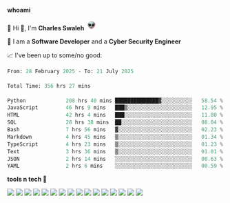**whoami**

🤪 Hi 👋, I'm **Charles Swaleh** <img src="alien.gif" height="25px">

🤖 I am a **Software Developer** and a **Cyber Security Engineer**

📈 I've been up to some/no good:

<!--START_SECTION:waka-->

```python
From: 28 February 2025 - To: 21 July 2025

Total Time: 356 hrs 27 mins

Python             208 hrs 40 mins ██████████████▓░░░░░░░░░░   58.54 %
JavaScript         46 hrs 9 mins   ███▒░░░░░░░░░░░░░░░░░░░░░   12.95 %
HTML               42 hrs 4 mins   ███░░░░░░░░░░░░░░░░░░░░░░   11.80 %
SQL                28 hrs 38 mins  ██░░░░░░░░░░░░░░░░░░░░░░░   08.04 %
Bash               7 hrs 56 mins   ▓░░░░░░░░░░░░░░░░░░░░░░░░   02.23 %
Markdown           4 hrs 45 mins   ▒░░░░░░░░░░░░░░░░░░░░░░░░   01.34 %
TypeScript         4 hrs 23 mins   ▒░░░░░░░░░░░░░░░░░░░░░░░░   01.23 %
Text               3 hrs 36 mins   ▒░░░░░░░░░░░░░░░░░░░░░░░░   01.01 %
JSON               2 hrs 14 mins   ░░░░░░░░░░░░░░░░░░░░░░░░░   00.63 %
YAML               2 hrs 6 mins    ░░░░░░░░░░░░░░░░░░░░░░░░░   00.59 %
```

<!--END_SECTION:waka-->


**tools n tech 🔭**

![](https://img.shields.io/badge/OS-Linux-informational?style=flat&logo=linux&logoColor=white&color=800020)
![](https://img.shields.io/badge/Code-JavaScript-informational?style=flat&logo=javascript&logoColor=white&color=800020)
![](https://img.shields.io/badge/Code-Python-informational?style=flat&logo=python&logoColor=white&color=800020)
![](https://img.shields.io/badge/Code-C-informational?style=flat&logo=c&logoColor=white&color=800020)
![](https://img.shields.io/badge/Code-Ruby-informational?style=flat&logo=ruby&logoColor=white&color=800020)
![](https://img.shields.io/badge/Code-Go-informational?style=flat&logo=go&logoColor=white&color=800020)
![](https://img.shields.io/badge/Framework-React-informational?style=flat&logo=react&logoColor=white&color=800020)
![](https://img.shields.io/badge/Framework-Django-informational?style=flat&logo=django&logoColor=white&color=800020)
![](https://img.shields.io/badge/Framework-Flask-informational?style=flat&logo=flask&logoColor=white&color=800020)
![](https://img.shields.io/badge/Framework-Rails-informational?style=flat&logo=Ruby&logoColor=white&color=800020)
![](https://img.shields.io/badge/Shell-Bash-informational?style=flat&logo=gnu-bash&logoColor=white&color=800020)
![](https://img.shields.io/badge/DB-PostgreSQL-informational?style=flat&logo=postgresql&logoColor=white&color=800020)
![](https://img.shields.io/badge/DB-MySQL-informational?style=flat&logo=mysql&logoColor=white&color=800020)
![](https://img.shields.io/badge/CI/CD-Docker-informational?style=flat&logo=docker&logoColor=white&color=800020)
![](https://img.shields.io/badge/CI/CD-Kubernetes-informational?style=flat&logo=kubernetes&logoColor=white&color=800020)
![](https://img.shields.io/badge/CI/CD-Jenkins-informational?style=flat&logo=jenkins&logoColor=white&color=800020)

<!-- **stats 🔭**

[![Charles's GitHub stats](https://github-readme-stats.vercel.app/api?username=mashm3ll0w&count_private=true&show_icons=true&theme=maroongold&include_all_commits=true)](https://github.com/anuraghazra/github-readme-stats)             [![Top Langs](https://github-readme-stats.vercel.app/api/top-langs/?username=mashm3ll0w&layout=compact&theme=maroongold&langs_count=6)](https://github.com/anuraghazra/github-readme-stats) -->
